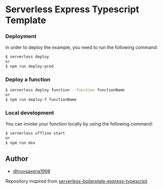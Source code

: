 # Serverless Express Typescript Template

### Deployment

In order to deploy the example, you need to run the following command:

```bash
$ serverless deploy
or
$ npm run deploy-prod
```

### Deploy a function

```bash
$ serverless deploy function --function functionName
or
$ npm run deploy-f functionName
```

### Local development

You can invoke your function locally by using the following command:

```bash
$ serverless offline start
or
$ npm run dev
```

## Author

- [dhruvsaxena1998](https://github.com/dhruvsaxena1998)

Repository inspired from [serverless-boilerplate-express-typescript](https://github.com/ixartz/Serverless-Boilerplate-Express-TypeScript)